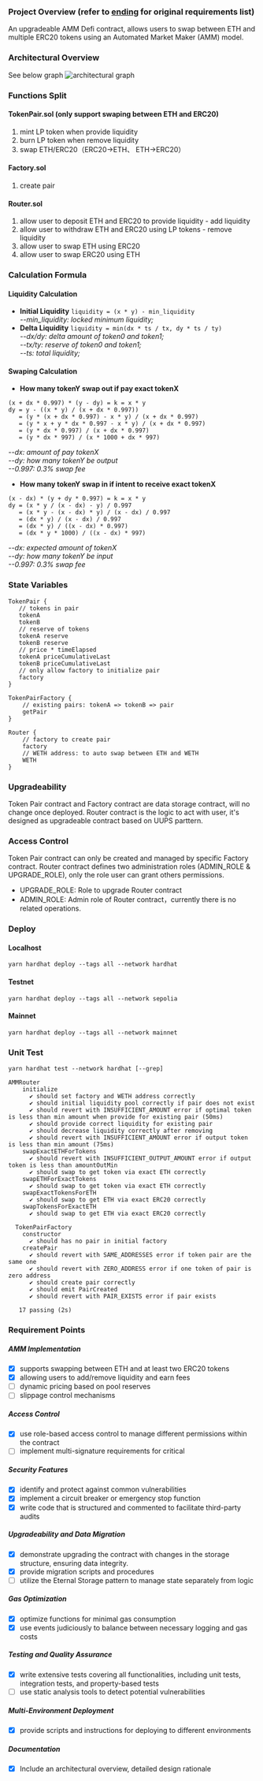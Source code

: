 ### Project Overview (refer to [ending](https://github.com/phimine/orderly-amm/blob/main/README.en.md#requirement-points) for original requirements list)

An upgradeable AMM Defi contract, allows users to swap between ETH and multiple ERC20 tokens using an Automated Market Maker (AMM) model.

### Architectural Overview

See below graph
![architectural graph](/static/img/arch.png "architectural graph")

### Functions Split

#### TokenPair.sol (only support swaping between ETH and ERC20)

1. mint LP token when provide liquidity
2. burn LP token when remove liquidity
3. swap ETH/ERC20（ERC20->ETH、 ETH->ERC20）

#### Factory.sol

1. create pair

#### Router.sol

1. allow user to deposit ETH and ERC20 to provide liquidity - add liquidity
2. allow user to withdraw ETH and ERC20 using LP tokens - remove liquidity
3. allow user to swap ETH using ERC20
4. allow user to swap ERC20 using ETH

### Calculation Formula

#### Liquidity Calculation

-   **Initial Liquidity** `liquidity = (x * y) - min_liquidity`<br>
    *--min_liquidity: locked minimum liquidity;*
-   **Delta Liquidity** `liquidity = min(dx * ts / tx, dy * ts / ty)`<br>
    *--dx/dy: delta amount of token0 and token1;<br>*
    *--tx/ty: reserve of token0 and token1;<br>*
    *--ts: total liquidity;<br>*

#### Swaping Calculation

-   **How many tokenY swap out if pay exact tokenX**

```
(x + dx * 0.997) * (y - dy) = k = x * y
dy = y - ((x * y) / (x + dx * 0.997))
   = (y * (x + dx * 0.997) - x * y) / (x + dx * 0.997)
   = (y * x + y * dx * 0.997 - x * y) / (x + dx * 0.997)
   = (y * dx * 0.997) / (x + dx * 0.997)
   = (y * dx * 997) / (x * 1000 + dx * 997)
```

*--dx: amount of pay tokenX<br>*
*--dy: how many tokenY be output<br>*
*--0.997: 0.3% swap fee<br>*

-   **How many tokenY swap in if intent to receive exact tokenX**

```
(x - dx) * (y + dy * 0.997) = k = x * y
dy = (x * y / (x - dx) - y) / 0.997
   = (x * y - (x - dx) * y) / (x - dx) / 0.997
   = (dx * y) / (x - dx) / 0.997
   = (dx * y) / ((x - dx) * 0.997)
   = (dx * y * 1000) / ((x - dx) * 997)
```

*--dx: expected amount of tokenX<br>*
*--dy: how many tokenY be input<br>*
*--0.997: 0.3% swap fee<br>*

### State Variables

```
TokenPair {
   // tokens in pair
   tokenA
   tokenB
   // reserve of tokens
   tokenA reserve
   tokenB reserve
   // price * timeElapsed
   tokenA priceCumulativeLast
   tokenB priceCumulativeLast
   // only allow factory to initialize pair
   factory
}
```

```
TokenPairFactory {
    // existing pairs: tokenA => tokenB => pair
    getPair
}
```

```
Router {
    // factory to create pair
    factory
    // WETH address: to auto swap between ETH and WETH
    WETH
}
```

### Upgradeability

Token Pair contract and Factory contract are data storage contract, will no change once deployed.
Router contract is the logic to act with user, it's designed as upgradeable contract based on UUPS parttern.

### Access Control

Token Pair contract can only be created and managed by specific Factory contract.
Router contract defines two administration roles (ADMIN_ROLE & UPGRADE_ROLE), only the role user can grant others permissions.

-   UPGRADE_ROLE: Role to upgrade Router contract
-   ADMIN_ROLE: Admin role of Router contract，currently there is no related operations.

### Deploy

#### Localhost

```shell
yarn hardhat deploy --tags all --network hardhat
```

#### Testnet

```shell
yarn hardhat deploy --tags all --network sepolia
```

#### Mainnet

```shell
yarn hardhat deploy --tags all --network mainnet
```

### Unit Test

```shell
yarn hardhat test --network hardhat [--grep]
```

```
AMMRouter
    initialize
      ✔ should set factory and WETH address correctly
      ✔ should initial liquidity pool correctly if pair does not exist
      ✔ should revert with INSUFFICIENT_AMOUNT error if optimal token is less than min amount when provide for existing pair (50ms)
      ✔ should provide correct liquidity for existing pair
      ✔ should decrease liquidity correctly after removing
      ✔ should revert with INSUFFICIENT_AMOUNT error if output token is less than min amount (75ms)
    swapExactETHForTokens
      ✔ should revert with INSUFFICIENT_OUTPUT_AMOUNT error if output token is less than amountOutMin
      ✔ should swap to get token via exact ETH correctly
    swapETHForExactTokens
      ✔ should swap to get token via exact ETH correctly
    swapExactTokensForETH
      ✔ should swap to get ETH via exact ERC20 correctly
    swapTokensForExactETH
      ✔ should swap to get ETH via exact ERC20 correctly

  TokenPairFactory
    constructor
      ✔ should has no pair in initial factory
    createPair
      ✔ should revert with SAME_ADDRESSES error if token pair are the same one
      ✔ should revert with ZERO_ADDRESS error if one token of pair is zero address
      ✔ should create pair correctly
      ✔ should emit PairCreated
      ✔ should revert with PAIR_EXISTS error if pair exists

   17 passing (2s)
```

### Requirement Points

##### AMM Implementation

-   [x] supports swapping between ETH and at least two ERC20 tokens
-   [x] allowing users to add/remove liquidity and earn fees
-   [ ] dynamic pricing based on pool reserves
-   [ ] slippage control mechanisms

##### Access Control

-   [x] use role-based access control to manage different permissions within the contract
-   [ ] implement multi-signature requirements for critical

##### Security Features

-   [x] identify and protect against common vulnerabilities
-   [x] implement a circuit breaker or emergency stop function
-   [x] write code that is structured and commented to facilitate third-party audits

##### Upgradeability and Data Migration

-   [x] demonstrate upgrading the contract with changes in the storage structure, ensuring data integrity.
-   [x] provide migration scripts and procedures
-   [ ] utilize the Eternal Storage pattern to manage state separately from logic

##### Gas Optimization

-   [x] optimize functions for minimal gas consumption
-   [x] use events judiciously to balance between necessary logging and gas costs

##### Testing and Quality Assurance

-   [x] write extensive tests covering all functionalities, including unit tests, integration tests, and property-based tests
-   [ ] use static analysis tools to detect potential vulnerabilities

##### Multi-Environment Deployment

-   [x] provide scripts and instructions for deploying to different environments

##### Documentation

-   [x] Include an architectural overview, detailed design rationale
